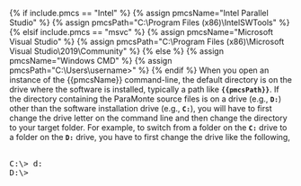 {% if include.pmcs == "Intel" %}
    {% assign pmcsName="Intel Parallel Studio" %}
    {% assign pmcsPath="C:\Program Files (x86)\IntelSWTools" %}
{% elsif include.pmcs == "msvc" %}
    {% assign pmcsName="Microsoft Visual Studio" %}
    {% assign pmcsPath="C:\Program Files (x86)\Microsoft Visual Studio\2019\Community" %}
{% else %}
    {% assign pmcsName="Windows CMD" %}
    {% assign pmcsPath="C:\Users\username>" %}
{% endif %}
When you open an instance of the {{pmcsName}} command-line, the default directory is on the drive where the software is installed, typically a path like <b><code>{{pmcsPath}}</code></b>. If the directory containing the ParaMonte source files is on a drive (e.g., <b><code>D:</code></b>) other than the software installation drive (e.g., <b><code>C:</code></b>), you will have to first change the drive letter on the command line and then change the directory to your target folder. For example, to switch from a folder on the <b><code>C:</code></b> drive to a folder on the <b><code>D:</code></b> drive, you have to first change the drive like the following,  
<br>
<pre>
C:\> d:  
D:\>
</pre>
